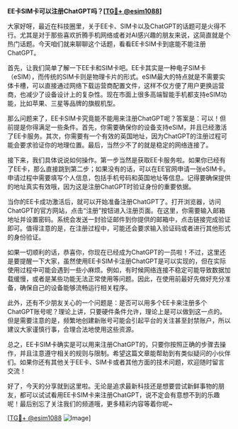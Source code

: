 **EE卡SIM卡可以注册ChatGPT吗？[[TG💪+ @esim1088](https://t.me/s/esim1088)]**

大家好呀，最近在科技圈里，关于EE卡、SIM卡以及ChatGPT的话题可是火得不行。尤其是对于那些喜欢折腾手机网络或者对AI感兴趣的朋友来说，这简直就是个热门话题。今天咱们就来聊聊这个话题，看看EE卡SIM卡到底能不能注册ChatGPT。

首先，让我们简单了解一下EE卡和SIM卡吧。EE卡其实是一种电子SIM卡（eSIM），而传统的SIM卡则是物理卡片的形式。eSIM最大的特点就是不需要实体卡槽，可以直接通过网络下载运营商配置文件，这样不仅方便了用户更换运营商，也减少了设备设计上的复杂性。现在市面上很多高端智能手机都支持eSIM功能，比如苹果、三星等品牌的旗舰机型。

那么问题来了，EE卡SIM卡究竟能不能用来注册ChatGPT呢？答案是：可以！但前提是你得满足一些条件。首先，你需要确保你的设备支持eSIM，并且已经激活了EE卡服务。其次，你需要有一个有效的英国地址，因为ChatGPT的注册过程可能会要求验证你的地理位置。最后，当然少不了的就是稳定的网络连接了。

接下来，我们具体说说如何操作。第一步当然是获取EE卡服务啦。如果你已经有了EE卡，那么直接跳到第二步；如果没有的话，可以在EE官网申请一张eSIM卡。申请过程中需要填写个人信息，包括手机号码和英国地址等信息。记得要确保提供的地址真实有效哦，因为这是注册ChatGPT时验证身份的重要依据。

当你的EE卡成功激活后，就可以开始准备注册ChatGPT了。打开浏览器，访问ChatGPT的官方网站，点击“注册”按钮进入注册页面。在这里，你需要输入邮箱地址并设置密码。系统会发送一封验证邮件到你提供的邮箱中，点击链接完成验证即可。值得注意的是，在注册过程中，可能还会要求输入验证码或者进行其他形式的身份验证。

如果一切顺利的话，恭喜你，你现在已经成为ChatGPT的一员啦！不过，这里还是要提醒一下大家，虽然使用EE卡SIM卡注册ChatGPT是可以实现的，但在实际使用过程中可能会遇到一些小麻烦。例如，有时候网络连接不稳定可能导致数据加载缓慢，或者是某些功能无法正常使用等问题。因此，在使用前最好先做好充分准备，确保自己的设备能够流畅运行相关程序。

此外，还有不少朋友关心的一个问题是：是否可以用多个EE卡来注册多个ChatGPT账号呢？理论上讲，只要硬件条件允许，理论上是可以做到这一点的。但是需要注意的是，频繁地创建新账号可能会引起平台的关注甚至封禁账户，所以建议大家谨慎行事，合理合法地使用这些资源。

总之，EE卡SIM卡确实是可以用来注册ChatGPT的，只要你按照正确的步骤去操作，并且注意遵守相关的规则与限制。希望这篇文章能帮助到有类似疑问的小伙伴们。如果你还有其他关于EE卡、SIM卡或者其他方面的技术问题，欢迎随时留言交流！

好了，今天的分享就到这里啦。无论是追求最新科技还是想要尝试新鲜事物的朋友，都可以试试看用EE卡SIM卡来注册ChatGPT，说不定会有意想不到的乐趣呢！最后别忘了关注我们的频道哦，更多精彩内容等着你呢~

[[TG💪+ @esim1088](https://t.me/s/esim1088) ![Image](https://i.postimg.cc/4NQfJmqS/Snipaste-2025-05-13-00-14-12.png)]